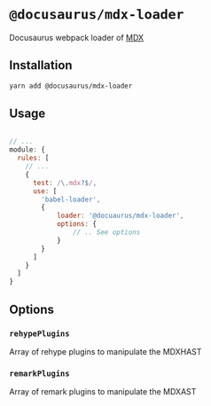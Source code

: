 # `@docusaurus/mdx-loader`

Docusaurus webpack loader of [MDX](https://github.com/mdx-js/mdx)

## Installation

```sh
yarn add @docusaurus/mdx-loader
```

## Usage
```js

// ...
module: {
  rules: [
    // ...
    {
      test: /\.mdx?$/,
      use: [
        'babel-loader',
        {
            loader: '@docuaurus/mdx-loader',
            options: {
                // .. See options
            }
        }
      ]
    }
  ]
}
```

## Options

### `rehypePlugins`
Array of rehype plugins to manipulate the MDXHAST

### `remarkPlugins`
Array of remark plugins to manipulate the MDXAST
